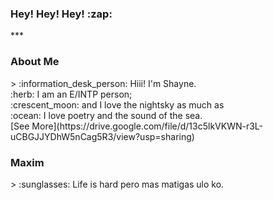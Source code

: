  <h3> Hey! Hey! Hey! :zap: </h3>
***
<h3>About Me</h3>
>  :information_desk_person: Hiii! I'm Shayne. <br>
:herb: I am an E/INTP person;<br>
:crescent_moon: and I love the nightsky as much as<br>
:ocean: I love poetry and the sound of the sea.<br>
[See More](https://drive.google.com/file/d/13c5lkVKWN-r3L-uCBGJJYDhW5nCag5R3/view?usp=sharing)

<h3>Maxim</h3>
> :sunglasses: Life is hard pero mas matigas ulo ko.
